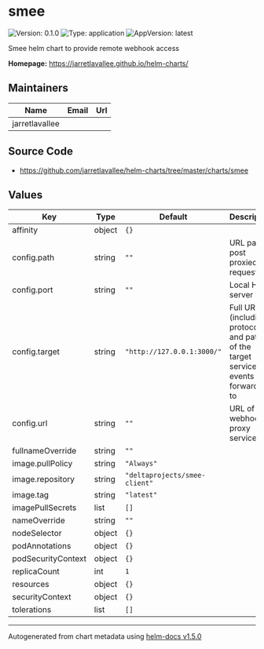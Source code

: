 # smee

![Version: 0.1.0](https://img.shields.io/badge/Version-0.1.0-informational?style=flat-square) ![Type: application](https://img.shields.io/badge/Type-application-informational?style=flat-square) ![AppVersion: latest](https://img.shields.io/badge/AppVersion-latest-informational?style=flat-square)

Smee helm chart to provide remote webhook access

**Homepage:** <https://jarretlavallee.github.io/helm-charts/>

## Maintainers

| Name | Email | Url |
| ---- | ------ | --- |
| jarretlavallee |  |  |

## Source Code

* <https://github.com/jarretlavallee/helm-charts/tree/master/charts/smee>

## Values

| Key | Type | Default | Description |
|-----|------|---------|-------------|
| affinity | object | `{}` |  |
| config.path | string | `""` | URL path to post proxied requests to |
| config.port | string | `""` | Local HTTP server port |
| config.target | string | `"http://127.0.0.1:3000/"` | Full URL (including protocol and path) of the target service the events will forwarded to |
| config.url | string | `""` | URL of the webhook proxy service |
| fullnameOverride | string | `""` |  |
| image.pullPolicy | string | `"Always"` |  |
| image.repository | string | `"deltaprojects/smee-client"` |  |
| image.tag | string | `"latest"` |  |
| imagePullSecrets | list | `[]` |  |
| nameOverride | string | `""` |  |
| nodeSelector | object | `{}` |  |
| podAnnotations | object | `{}` |  |
| podSecurityContext | object | `{}` |  |
| replicaCount | int | `1` |  |
| resources | object | `{}` |  |
| securityContext | object | `{}` |  |
| tolerations | list | `[]` |  |

----------------------------------------------
Autogenerated from chart metadata using [helm-docs v1.5.0](https://github.com/norwoodj/helm-docs/releases/v1.5.0)
